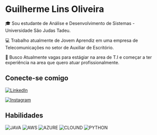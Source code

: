 # Guilherme Lins Oliveira

🎓 Sou estudante de Análise e Desenvolvimento de Sistemas - Universidade São Judas Tadeu. 

💻 Trabalho atualmente de Jovem Aprendiz em uma empresa de Telecomunicações no setor de Auxiliar de Escritório.

🎯 Busco Atualmente vagas para estágiar na area de T.I e começar a ter experiência na area que quero atuar profissionalmente.

## Conecte-se comigo

[![LinkedIn](https://img.shields.io/badge/LinkedIn-f8f8f2?style=for-the-badge&logo=linkedin&logoColor=0E76A8)](https://www.linkedin.com/in/guilherme-lins-ab2a1a259/)

[![Instagram](https://img.shields.io/badge/Instagram-f8f8f2?style=for-the-badge&logo=instagram)](https://www.instagram.com/glinsajax/)

## Habilidades

![JAVA](https://img.shields.io/badge/Java-f8f8f2?style=for-the-badge&logo=java)
![AWS](https://img.shields.io/badge/AWS-f8f8f2?style=for-the-badge&logo=AWS)
![AZURE](https://img.shields.io/badge/AZURE-f8f8f2?style=for-the-badge&logo=AZURE)
![CLOUND](https://img.shields.io/badge/CLOUND-f8f8f2?style=for-the-badge&logo=CLOUND)
![PYTHON](https://img.shields.io/badge/PYTHON-f8f8f2?style=for-the-badge&logo=PYTHON)
